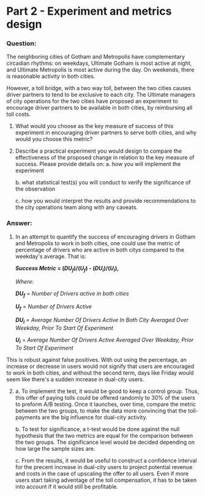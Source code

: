 # Part 2 - Experiment and metrics design

### Question:

The neighboring cities of Gotham and Metropolis have complementary circadian rhythms: on weekdays, Ultimate Gotham is most active at night, and Ultimate Metropolis is most active during the day. On weekends, there is reasonable activity in both cities.

However, a toll bridge, with a two way toll, between the two cities causes driver partners to tend to be exclusive to each city. The Ultimate managers of city operations for the two cities have proposed an experiment to encourage driver partners to be available in both cities, by reimbursing all toll costs.

 1. What would you choose as the key measure of success of this experiment in
    encouraging driver partners to serve both cities, and why would you choose this metric?

 2. Describe a practical experiment you would design to compare the effectiveness of the
    proposed change in relation to the key measure of success. Please provide details on:
    a. how you will implement the experiment

    b. what statistical test(s) you will conduct to verify the significance of the
       observation

    c. how you would interpret the results and provide recommendations to the city
       operations team along with any caveats.

### Answer:

1. In an attempt to quantify the success of encouraging drivers in Gotham and Metropolis to work in both cities, one could use the metric of percentage of drivers who are active in both citys compared to the weekday's average. That is:

      **_Success Metric_ = (_DU<sub>f</sub>_)/(_U<sub>f</sub>_) - (_DU<sub>i</sub>_)/(_U<sub>i</sub>_),** 

      _Where:_

      **_DU<sub>f</sub>_** = _Number of Drivers active in both cities_

      **_U<sub>f</sub>_** = _Number of Drivers Active_

      **_DU<sub>i</sub>_** = _Average Number Of Drivers Active In Both City Averaged Over Weekday, Prior To Start Of Experiment_

      **_U<sub>i</sub>_** =  _Average Number Of Drivers Active Averaged Over Weekday, Prior To Start Of Experiment_


This is robust against false positives. With out using the percentage, an increase or decrease in users would not signify that users are encouraged to work in both cities, and without the second term, days like Friday would seem like there's a sudden increase in dual-city users.

2. a. To implement the test, it would be good to keep a control group. Thus, this offer of paying tolls could be offered randomly to 30% of the users to preform A/B testing. Once it launches, over time, compare the metric between the two       groups, to make the data more convincing that the toll-payments are the big influence for dual-city activity.

   b. To test for significance, a t-test would be done against the null hypothesis that the two metrics are equal for the comparison between the two groups. The significance level would be decided depending on how large the sample sizes       are.

   c. From the results, it would be useful to construct a confidence interval for the precent increase in dual-city users to project potential revenue and costs in the case of upscaling the offer to all users. Even if more users start          taking adventage of the toll compensation, it has to be taken into account if it would still be profitable.